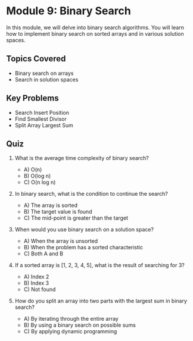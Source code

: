 # Module 9: Binary Search

In this module, we will delve into binary search algorithms. You will learn how to implement binary search on sorted arrays and in various solution spaces.

## Topics Covered
- Binary search on arrays
- Search in solution spaces

## Key Problems
- Search Insert Position
- Find Smallest Divisor
- Split Array Largest Sum

## Quiz

1. What is the average time complexity of binary search?
   - A) O(n)
   - B) O(log n)
   - C) O(n log n)

2. In binary search, what is the condition to continue the search?
   - A) The array is sorted
   - B) The target value is found
   - C) The mid-point is greater than the target

3. When would you use binary search on a solution space?
   - A) When the array is unsorted
   - B) When the problem has a sorted characteristic
   - C) Both A and B

4. If a sorted array is [1, 2, 3, 4, 5], what is the result of searching for 3?
   - A) Index 2
   - B) Index 3
   - C) Not found

5. How do you split an array into two parts with the largest sum in binary search?
   - A) By iterating through the entire array
   - B) By using a binary search on possible sums
   - C) By applying dynamic programming
